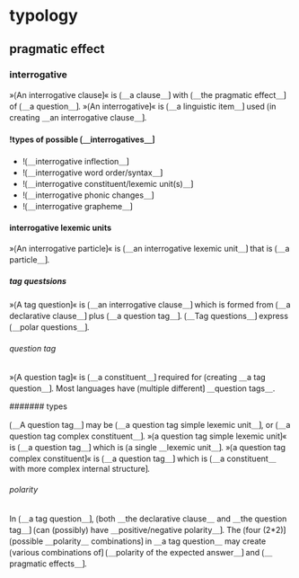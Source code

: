 # typology

## pragmatic effect

### interrogative

»⟮An interrogative clause⟯« is ⟮＿a clause＿⟯ with ⟮＿the pragmatic effect＿⟯ of ⟮＿a question＿⟯.
»⟮An interrogative⟯« is ⟮＿a linguistic item＿⟯ used ⟮in creating ＿an interrogative clause＿⟯.

#### !types of possible ⟮＿interrogatives＿⟯

- !⟮＿interrogative inflection＿⟯
- !⟮＿interrogative word order/syntax＿⟯
- !⟮＿interrogative constituent/lexemic unit(s)＿⟯
- !⟮＿interrogative phonic changes＿⟯
- !⟮＿interrogative grapheme＿⟯

#### interrogative lexemic units

»⟮An interrogative particle⟯« is ⟮＿an interrogative lexemic unit＿⟯ that is ⟮＿a particle＿⟯.

##### tag questsions

»⟮A tag question⟯« is ⟮＿an interrogative clause＿⟯ which is formed from ⟮＿a declarative clause＿⟯ plus ⟮＿a question tag＿⟯.
⟮＿Tag questions＿⟯ express ⟮＿polar questions＿⟯.

###### question tag

»⟮A question tag⟯« is ⟮＿a constituent＿⟯ required for ⟮creating ＿a tag question＿⟯.
Most languages have ⟮multiple different⟯ ＿question tags＿.

####### types

⟮＿A question tag＿⟯ may be ⟮＿a question tag simple lexemic unit＿⟯, or ⟮＿a question tag complex constituent＿⟯.
»⟮a question tag simple lexemic unit⟯« is ⟮＿a question tag＿⟯ which is ⟮a single ＿lexemic unit＿⟯.
»⟮a question tag complex constituent⟯« is ⟮＿a question tag＿⟯ which is ⟮＿a constituent＿ with more complex internal structure⟯.

###### polarity

In ⟮＿a tag question＿⟯, ⟮both ＿the declarative clause＿ and ＿the question tag＿⟯ ⟮can (possibly) have ＿positive/negative polarity＿⟯.
The ⟮four (2*2)⟯ ⟮possible ＿polarity＿ combinations⟯ in ＿a tag question＿ may create ⟮various combinations of⟯ ⟮＿polarity of the expected answer＿⟯ and ⟮＿pragmatic effects＿⟯.
